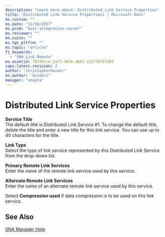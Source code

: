 ```yaml
---
description: "Learn more about: Distributed Link Service Properties"
title: "Distributed Link Service Properties1 | Microsoft Docs"
ms.custom: ""
ms.date: "11/30/2017"
ms.prod: "host-integration-server"
ms.reviewer: ""
ms.suite: ""
ms.tgt_pltfrm: ""
ms.topic: "article"
f1_keywords: 
  - "SNA_Link_Remote"
ms.assetid: 79335cce-3a77-467e-ab41-222f76f5f485
caps.latest.revision: 3
author: "christopherhouser"
ms.author: "hisdocs"
manager: "anneta"
---
```

# Distributed Link Service Properties
**Service Title**  
 The default title is Distributed Link Service #1. To change the default title, delete the title and enter a new title for this link service. You can use up to 40 characters for the title.  
  
 **Link Type**  
 Select the type of link service represented by this Distributed Link Service from the drop-down list.  
  
 **Primary Remote Link Services**  
 Enter the name of the remote link service used by this service.  
  
 **Alternate Remote Link Services**  
 Enter the name of an alternate remote link service used by this service.  
  
 Select **Compression used** if data compression is to be used on this link service.  
  
## See Also  
 [SNA Manager Help](../core/sna-manager-help1.md)
